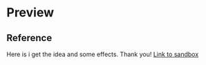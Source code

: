# Preview


## Reference
Here is i get the idea and some effects. Thank you!
[Link to sandbox](https://codesandbox.io/s/building-dynamic-envmaps-e662p3)
